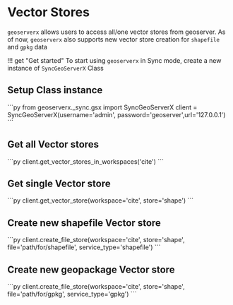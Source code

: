 # Vector Stores 

`geoserverx` allows users to access all/one vector stores from geoserver. As of now, `geoserverx` also supports new vector store creation for `shapefile` and `gpkg` data

!!! get "Get started"
    To start using `geoserverx` in Sync mode, create a new instance of `SyncGeoServerX` Class

## Setup Class instance

<div class="termy">
```py
from geoserverx._sync.gsx import SyncGeoServerX
client = SyncGeoServerX(username='admin', password='geoserver',url='127.0.0.1')
```
</div>

## Get all Vector stores 

<div class="termy">
```py
client.get_vector_stores_in_workspaces('cite')
```
</div>


## Get single Vector store

<div class="termy">
```py
client.get_vector_store(workspace='cite', store='shape') 
```
</div>

## Create new shapefile Vector store

<div class="termy">
```py
client.create_file_store(workspace='cite', store='shape', file='path/for/shapefile', service_type='shapefile') 
```
</div>

## Create new geopackage Vector store

<div class="termy">
```py
client.create_file_store(workspace='cite', store='shape', file='path/for/gpkg', service_type='gpkg') 
```
</div>